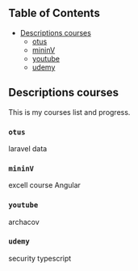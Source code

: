 ## Table of Contents

- [Descriptions courses](#descriptions-courses)
  - [otus](#motus)
  - [mininV](#mininV)
  - [youtube](#youtube)
  - [udemy](#udemy)
  
## Descriptions courses

This is my courses list and progress.
  
### `otus`
laravel
data
  
### `mininV`
excell course 
Angular

### `youtube`

archacov

### `udemy`

security 
typescript
